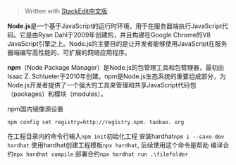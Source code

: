 


> Written with [StackEdit中文版](https://stackedit.cn/).

**Node.js**是一个基于JavaScript的运行时环境，用于在服务器端执行JavaScript代码。它是由Ryan Dahl于2009年创建的，并且构建在Google Chrome的V8 JavaScript引擎之上。Node.js的主要目的是让开发者能够使用JavaScript在服务器端编写高性能的、可扩展的网络应用程序。

**npm**（Node Package Manager）是Node.js的包管理工具和包管理器，最初由Isaac Z. Schlueter于2010年创建。npm是Node.js生态系统的重要组成部分，为Node.js开发者提供了一个强大的工具来管理和共享JavaScript代码包（packages）和模块（modules）。

npm国内镜像源设置
```
npm config set registry=http://registry.npm. taobao. org
```

在工程目录内的命令行输入`npm init`初始化工程
安装hardhat`npm i --save-dev hardhat`
使用hardhat创建工程模板`npx hardhat`, 后续使用这个命令是帮助
编译合约`npx hardhat compile`
部署合约`npx hardhat run .\filefolder`
<!--stackedit_data:
eyJoaXN0b3J5IjpbLTk0NTc1NjY3MSwxMDQ4NTcxNTA3XX0=
-->